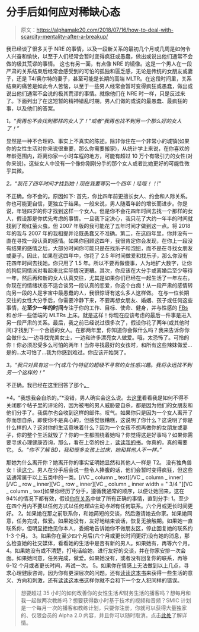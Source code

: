 # 分手后如何应对稀缺心态

> 原文：<https://alphamale20.com/2018/07/16/how-to-deal-with-scarcity-mentality-after-a-breakup/>

我已经谈了很多关于 NRE 的事情，以及一段新关系的最初几个月或几周是如何令人兴奋和愉快，以至于人们经常会暂时变得疯狂或愚蠢，做出或说出他们通常不会做的极其荒谬的事情。
这也有另一面，有点像 NRE 的镜像。这是一个男人在一段严肃的关系结束后经常会感受到的可怕的孤独和匮乏感，无论是传统的女朋友或妻子，还是 T4/奥尔特的妻子，甚至可能是长期的高端 MLTR。在这段时间里，关系结束的痛苦是如此令人苦恼，以至于一些男人经常会暂时变得疯狂或愚蠢，做出或说出他们通常不会说的极其荒谬的事情。就像他们在 NRE 时一样，只是反过来了。下面列出了在这短暂的精神错乱时期，男人们做的或说的最愚蠢、最疯狂的事，以及他们的答案。

*1。“我再也不会找到那样的女人了！”*或者*“我再也找不到另一个那么好的女人了！”*

显然是一种不合理的、事实上不真实的陈述。除非你住在一个非常小的城镇(如果你的女性生活对你来说很重要，那么你需要搬家)，从统计学上来说，在你喜欢的年龄范围内，距离你家一小时车程的地方，可能有超过 10 万个有吸引力的女性(对你来说)。这些女人中没有一个像你刚刚分手的那个女人或者比她更好的可能性微乎其微。

*2。“我花了四年时间才找到她！现在我要等*另一个*四年！哇哦！！!"*

不正确。你不会的。原因如下:
首先，你比四年前更擅长女人、约会和人际关系。你也可能更自信，更独立于结果。一般来说，男人随着年龄的增长而进步。你是说，年轻四岁的你才找到这样一个女人。但是你不会花四年时间去找一个那样的女人，假设那是你优先考虑的事情。一旦我下定决心，我只花了大约一年半的时间就找到了粉红萤火虫。但 2007 年版的我可能花了五年时间才做到这一点。将 2018 年的我与 2007 年的我相提并论既愚蠢又不准确。第二，在这四年里，你并没有一直在寻找一段认真的感情。如果你回顾这四年，我很肯定你会发现，在你上一段没有结果的感情之后，大部分时间你可能只是在找乐子和泡妞，而不是在寻找女朋友或妻子。因此，如果在这四年中，你花了 2.5 年时间做爱和找乐子，那么你没有花四年时间去找她。你只用了 1.5 年。所以不要再做傻事，人为地扩大数字，让你的狗屁同情派对看起来比实际情况更糟。其次，你应该在大分手或离婚后至少等待一年，然后再和新的女人认真交往，尤其是如果你们已经在一起生活了一年左右。你现在的情绪状态不适合谈另一段认真的恋爱，你这个白痴！从一段严肃的感情转向另一段的人是宇宙中最愚蠢的人，我很惊讶有这么多人这样做。
在与一位长期交往的女性大分手后，你需要冷静下来，不要再想女朋友、婚姻、孩子或任何这些事情，花**至少一年的时间**专注于你的工作、目标、使命、健身，并与性感的 [FBs](https://blackdragonblog.com/glossary/#FB) 和*也许*一些低端的 MLTRs 上床。就是这样！你现在应该考虑的最后一件事是进入另一段严肃的关系。最后，我之前已经说过很多次了，假设你花了两年(或其他时间)才找到下一个合适的女人。在那两年里，你知道你会做什么吗？我来告诉你你会做什么:一边寻找完美女士，一边和许多漂亮女人做爱。哦，太恐怖了。可怜的你！你必须忍受多么可怕的两年！当你寻找最好的女孩时，和所有这些辣妹做爱...是的…太可怕了…我为你感到难过。你应该开始哭了。

*3。“我只对具有这一个(或几个)特征的超级不寻常的女性感兴趣。我将永远找不到另一个这样的！”*

不正确。我已经在这里回答了那个[。](https://blackdragonblog.com/2018/03/19/what-to-do-if-youre-unusually-picky-about-women/)

*4。“我想我会自杀的。”*没错，男人确实会这么说。去[这里](https://blackdragonblog.com/2014/10/12/important-ignore-breakup/)看看我是如何不得不关闭那个帖子里的评论的，因为被甩的男人威胁要自杀，都是因为他们的女朋友和他们分手了。我偶尔也会收到这样的邮件。叹气。如果你只是因为一个女人离开了你而想自杀，即使你不是真心的，但感觉很糟糕，这说明了你什么？这说明了你是什么样的人？这对你的生活意味着什么？因为一个女孩不想再做你的女朋友或妻子，你的整个生活就毁了？你的一生都围绕着她吗？你觉得这是好事吗？如果你需要寻求心理健康咨询，那么，看在上帝的份上，[读读我的书](http://www.alphamalebook.com)。你真的，真的需要它。 *5。“你不了解 BD，我和很多女孩上过床，她和其他人不一样。”*

那她为什么离开你？她离开你的事实证明她显然和其他人一样是 T2。
没有独角兽女！读[这个](https://blackdragonblog.com/2015/08/31/mens-great-flaw-looking-for-the-unicorn-woman/)。男人在分手后会说一些令人捧腹的话，他们会暂时变得疯狂，但这些话通常属于以上五类中的一类。[/VC _ column _ text][/VC _ column _ inner][/VC _ row _ inner][VC _ row _ inner][VC _ column _ inner width = " 3/4 "][VC _ column _ text]如果你经历了分手，遵循我通常的顺序，以便让她回来，这在 94%的情况下都有效，假设[你在关系](http://www.haveopenrelationships.com)中做了所有正确的事情，直到分手:
1。至少在四个月内不要以任何方式以任何*理由*主动*与她*有任何联系。六个月或更长时间更好。
2。如果她在那之前联系你，和她简短的交谈，然后邀请她去你家。如果她同意，任务完成，做爱。如果她没有，友好地结束谈话，恢复无接触期。如果她一直联系你，但明显拒绝见你本人，委婉地告诉她你不做朋友区，停止回复她的联系约 1-3 个月。
3。如果你在至少四个月后(六个月或更长时间更好)没有她的消息，那么检查她的社交媒体，看看她的生活中是否有新的男人。如果她有，再等六个月。
4。如果她没有或不清楚，打电话给她，进行友好的交谈，并在你家安排一次会面。如果她同意，任务完成，做爱。如果她没有，或者没有回复你的联系，再等 6-12 个月或者更长时间，再试一次。
5。如果你在情感上无法做到以上几点，寻求心理健康咨询，因为你有更深层次的问题。还有[读读这本书](http://www.alphamalebook.com)来获得一些生活的意义、方向和刺激，还有[读读这本书](http://www.haveopenrelationships.com)这样你就不会和下一个女人犯同样的错误。

> 想要超过 35 小时的如何改善你的女性生活*和*财务生活的播客吗？想每月和我一起做两次教练吗？想要获得数小时基于技术的视频和音频？SMIC 计划是一个每月一次的播客和教练计划，只要你注册，你就可以获得大量独家的、仅限会员的 Alpha 2.0 内容，并且你可以随时取消。点击[此处](https://alphamale20.kartra.com/page/vIL17)了解详情。